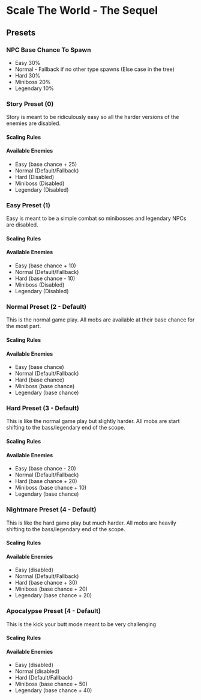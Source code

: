 # Scale The World - The Sequel

## Presets

### NPC Base Chance To Spawn
- Easy 30%
- Normal - Fallback if no other type spawns (Else case in the tree)
- Hard 30%
- Miniboss 20%
- Legendary 10%

### Story Preset (0)
Story is meant to be ridiculously easy so all the harder versions of the enemies are disabled. 

#### Scaling Rules

#### Available Enemies
- Easy (base chance + 25)
- Normal (Default/Fallback)
- Hard (Disabled)
- Miniboss (Disabled)
- Legendary (Disabled)

### Easy Preset (1)
Easy is meant to be a simple combat so minibosses and legendary NPCs are disabled. 

#### Scaling Rules

#### Available Enemies
- Easy (base chance + 10)
- Normal (Default/Fallback)
- Hard (base chance - 10)
- Miniboss (Disabled)
- Legendary (Disabled)

### Normal Preset (2 - Default)
This is the normal game play. All mobs are available at their base chance for the most part. 

#### Scaling Rules

#### Available Enemies
- Easy (base chance)
- Normal (Default/Fallback)
- Hard (base chance)
- Miniboss (base chance)
- Legendary (base chance)

### Hard Preset (3 - Default)
This is like the normal game play but slightly harder. All mobs are start shifting to the bass/legendary end of the scope. 

#### Scaling Rules

#### Available Enemies
- Easy (base chance - 20)
- Normal (Default/Fallback)
- Hard (base chance + 20)
- Miniboss (base chance + 10)
- Legendary (base chance)

### Nightmare Preset (4 - Default)
This is like the hard game play but much harder. All mobs are heavily shifting to the bass/legendary end of the scope.

#### Scaling Rules

#### Available Enemies
- Easy (disabled)
- Normal (Default/Fallback)
- Hard (base chance + 30)
- Miniboss (base chance + 20)
- Legendary (base chance + 20)

### Apocalypse Preset (4 - Default)
This is the kick your butt mode meant to be very challenging

#### Scaling Rules

#### Available Enemies
- Easy (disabled)
- Normal (disabled)
- Hard (Default/Fallback)
- Miniboss (base chance + 50)
- Legendary (base chance + 40)
